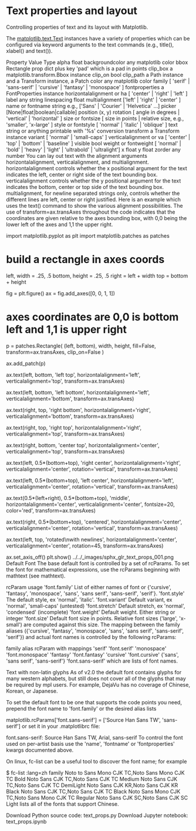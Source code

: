 # Text properties and layout

Controlling properties of text and its layout with Matplotlib.

The [matplotlib.text.Text](https://matplotlib.org/api/text_api.html#matplotlib.text.Text) instances have a variety of properties which can be configured via keyword arguments to the text commands (e.g., title(), xlabel() and text()).

Property	Value Type
alpha	float
backgroundcolor	any matplotlib color
bbox	Rectangle prop dict plus key 'pad' which is a pad in points
clip_box	a matplotlib.transform.Bbox instance
clip_on	bool
clip_path	a Path instance and a Transform instance, a Patch
color	any matplotlib color
family	[ 'serif' | 'sans-serif' | 'cursive' | 'fantasy' | 'monospace' ]
fontproperties	a FontProperties instance
horizontalalignment or ha	[ 'center' | 'right' | 'left' ]
label	any string
linespacing	float
multialignment	['left' | 'right' | 'center' ]
name or fontname	string e.g., ['Sans' | 'Courier' | 'Helvetica' ...]
picker	[None|float|boolean|callable]
position	(x, y)
rotation	[ angle in degrees | 'vertical' | 'horizontal' ]
size or fontsize	[ size in points | relative size, e.g., 'smaller', 'x-large' ]
style or fontstyle	[ 'normal' | 'italic' | 'oblique' ]
text	string or anything printable with '%s' conversion
transform	a Transform instance
variant	[ 'normal' | 'small-caps' ]
verticalalignment or va	[ 'center' | 'top' | 'bottom' | 'baseline' ]
visible	bool
weight or fontweight	[ 'normal' | 'bold' | 'heavy' | 'light' | 'ultrabold' | 'ultralight']
x	float
y	float
zorder	any number
You can lay out text with the alignment arguments horizontalalignment, verticalalignment, and multialignment. horizontalalignment controls whether the x positional argument for the text indicates the left, center or right side of the text bounding box. verticalalignment controls whether the y positional argument for the text indicates the bottom, center or top side of the text bounding box. multialignment, for newline separated strings only, controls whether the different lines are left, center or right justified. Here is an example which uses the text() command to show the various alignment possibilities. The use of transform=ax.transAxes throughout the code indicates that the coordinates are given relative to the axes bounding box, with 0,0 being the lower left of the axes and 1,1 the upper right.

import matplotlib.pyplot as plt
import matplotlib.patches as patches

# build a rectangle in axes coords
left, width = .25, .5
bottom, height = .25, .5
right = left + width
top = bottom + height

fig = plt.figure()
ax = fig.add_axes([0, 0, 1, 1])

# axes coordinates are 0,0 is bottom left and 1,1 is upper right
p = patches.Rectangle(
    (left, bottom), width, height,
    fill=False, transform=ax.transAxes, clip_on=False
    )

ax.add_patch(p)

ax.text(left, bottom, 'left top',
        horizontalalignment='left',
        verticalalignment='top',
        transform=ax.transAxes)

ax.text(left, bottom, 'left bottom',
        horizontalalignment='left',
        verticalalignment='bottom',
        transform=ax.transAxes)

ax.text(right, top, 'right bottom',
        horizontalalignment='right',
        verticalalignment='bottom',
        transform=ax.transAxes)

ax.text(right, top, 'right top',
        horizontalalignment='right',
        verticalalignment='top',
        transform=ax.transAxes)

ax.text(right, bottom, 'center top',
        horizontalalignment='center',
        verticalalignment='top',
        transform=ax.transAxes)

ax.text(left, 0.5*(bottom+top), 'right center',
        horizontalalignment='right',
        verticalalignment='center',
        rotation='vertical',
        transform=ax.transAxes)

ax.text(left, 0.5*(bottom+top), 'left center',
        horizontalalignment='left',
        verticalalignment='center',
        rotation='vertical',
        transform=ax.transAxes)

ax.text(0.5*(left+right), 0.5*(bottom+top), 'middle',
        horizontalalignment='center',
        verticalalignment='center',
        fontsize=20, color='red',
        transform=ax.transAxes)

ax.text(right, 0.5*(bottom+top), 'centered',
        horizontalalignment='center',
        verticalalignment='center',
        rotation='vertical',
        transform=ax.transAxes)

ax.text(left, top, 'rotated\nwith newlines',
        horizontalalignment='center',
        verticalalignment='center',
        rotation=45,
        transform=ax.transAxes)

ax.set_axis_off()
plt.show()
../../_images/sphx_glr_text_props_001.png
Default Font
The base default font is controlled by a set of rcParams. To set the font for mathematical expressions, use the rcParams beginning with mathtext (see mathtext).

rcParam	usage
'font.family'	List of either names of font or {'cursive', 'fantasy', 'monospace', 'sans', 'sans serif', 'sans-serif', 'serif'}.
'font.style'	The default style, ex 'normal', 'italic'.
'font.variant'	Default variant, ex 'normal', 'small-caps' (untested)
'font.stretch'	Default stretch, ex 'normal', 'condensed' (incomplete)
'font.weight'	Default weight. Either string or integer
'font.size'	Default font size in points. Relative font sizes ('large', 'x-small') are computed against this size.
The mapping between the family aliases ({'cursive', 'fantasy', 'monospace', 'sans', 'sans serif', 'sans-serif', 'serif'}) and actual font names is controlled by the following rcParams:

family alias	rcParam with mappings
'serif'	'font.serif'
'monospace'	'font.monospace'
'fantasy'	'font.fantasy'
'cursive'	'font.cursive'
{'sans', 'sans serif', 'sans-serif'}	'font.sans-serif'
which are lists of font names.

Text with non-latin glyphs
As of v2.0 the default font contains glyphs for many western alphabets, but still does not cover all of the glyphs that may be required by mpl users. For example, DejaVu has no coverage of Chinese, Korean, or Japanese.

To set the default font to be one that supports the code points you need, prepend the font name to 'font.family' or the desired alias lists

matplotlib.rcParams['font.sans-serif'] = ['Source Han Sans TW', 'sans-serif']
or set it in your .matplotlibrc file:

font.sans-serif: Source Han Sans TW, Arial, sans-serif
To control the font used on per-artist basis use the 'name', 'fontname' or 'fontproperties' kwargs documented above.

On linux, fc-list can be a useful tool to discover the font name; for example

$ fc-list :lang=zh family
Noto to Sans Mono CJK TC,Noto Sans Mono CJK TC Bold
Noto Sans CJK TC,Noto Sans CJK TC Medium
Noto Sans CJK TC,Noto Sans CJK TC DemiLight
Noto Sans CJK KR,Noto Sans CJK KR Black
Noto Sans CJK TC,Noto Sans CJK TC Black
Noto Sans Mono CJK TC,Noto Sans Mono CJK TC Regular
Noto Sans CJK SC,Noto Sans CJK SC Light
lists all of the fonts that support Chinese.

Download Python source code: text_props.py
Download Jupyter notebook: text_props.ipynb